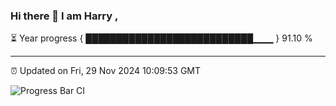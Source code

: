 ### Hi there 👋 I am Harry , 

⏳ Year progress { ███████████████████████████▁▁▁ } 91.10 %

---

⏰ Updated on Fri, 29 Nov 2024 10:09:53 GMT

![Progress Bar CI](https://github.com/duykhang68/duykhang68/workflows/Progress%20Bar%20CI/badge.svg)
